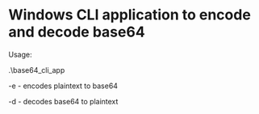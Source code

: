 # Windows CLI application to encode and decode base64

Usage:

.\base64_cli_app <argument> <string>

-e - encodes plaintext to base64

-d - decodes base64 to plaintext


